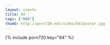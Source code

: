 ```yaml
--- 
layout: sieutv
title: 84
tags: ["000"]
thumb: http://porn720.net/video/84/poster.jpg
---
```

{% include porn720 key="84" %} 
